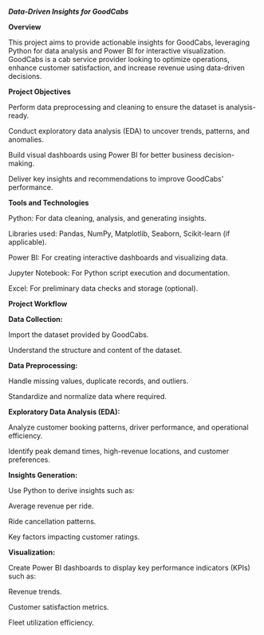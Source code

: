***Data-Driven Insights for GoodCabs***

**Overview**

This project aims to provide actionable insights for GoodCabs, leveraging Python for data analysis and Power BI for interactive visualization. GoodCabs is a cab service provider looking to optimize operations, enhance customer satisfaction, and increase revenue using data-driven decisions.

**Project Objectives**

Perform data preprocessing and cleaning to ensure the dataset is analysis-ready.

Conduct exploratory data analysis (EDA) to uncover trends, patterns, and anomalies.

Build visual dashboards using Power BI for better business decision-making.

Deliver key insights and recommendations to improve GoodCabs' performance.

**Tools and Technologies**

Python: For data cleaning, analysis, and generating insights.

Libraries used: Pandas, NumPy, Matplotlib, Seaborn, Scikit-learn (if applicable).

Power BI: For creating interactive dashboards and visualizing data.

Jupyter Notebook: For Python script execution and documentation.

Excel: For preliminary data checks and storage (optional).

**Project Workflow**

**Data Collection:**

Import the dataset provided by GoodCabs.

Understand the structure and content of the dataset.

**Data Preprocessing:**

Handle missing values, duplicate records, and outliers.

Standardize and normalize data where required.

**Exploratory Data Analysis (EDA):**

Analyze customer booking patterns, driver performance, and operational efficiency.

Identify peak demand times, high-revenue locations, and customer preferences.

**Insights Generation:**

Use Python to derive insights such as:

Average revenue per ride.

Ride cancellation patterns.

Key factors impacting customer ratings.

**Visualization:**

Create Power BI dashboards to display key performance indicators (KPIs) such as:

Revenue trends.

Customer satisfaction metrics.

Fleet utilization efficiency.
